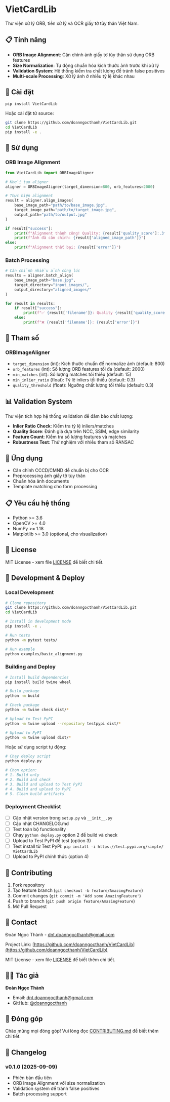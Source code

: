 # VietCardLib

Thư viện xử lý ORB, tiền xử lý và OCR giấy tờ tùy thân Việt Nam.

## 📋 Tính năng

- **ORB Image Alignment**: Căn chỉnh ảnh giấy tờ tùy thân sử dụng ORB features
- **Size Normalization**: Tự động chuẩn hóa kích thước ảnh trước khi xử lý
- **Validation System**: Hệ thống kiểm tra chất lượng để tránh false positives
- **Multi-scale Processing**: Xử lý ảnh ở nhiều tỷ lệ khác nhau

## 🚀 Cài đặt

```bash
pip install VietCardLib
```

Hoặc cài đặt từ source:

```bash
git clone https://github.com/doanngocthanh/VietCardLib.git
cd VietCardLib
pip install -e .
```

## 📖 Sử dụng

### ORB Image Alignment

```python
from VietCardLib import ORBImageAligner

# Khởi tạo aligner
aligner = ORBImageAligner(target_dimension=800, orb_features=2000)

# Thực hiện alignment
result = aligner.align_images(
    base_image_path="path/to/base_image.jpg",
    target_image_path="path/to/target_image.jpg",
    output_path="path/to/output.jpg"
)

if result["success"]:
    print(f"Alignment thành công! Quality: {result['quality_score']:.3f}")
    print(f"Ảnh đã căn chỉnh: {result['aligned_image_path']}")
else:
    print(f"Alignment thất bại: {result['error']}")
```

### Batch Processing

```python
# Căn chỉnh nhiều ảnh cùng lúc
results = aligner.batch_align(
    base_image_path="base.jpg",
    target_directory="input_images/",
    output_directory="aligned_images/"
)

for result in results:
    if result["success"]:
        print(f"✅ {result['filename']}: Quality {result['quality_score']:.3f}")
    else:
        print(f"❌ {result['filename']}: {result['error']}")
```

## 🔧 Tham số

### ORBImageAligner

- `target_dimension` (int): Kích thước chuẩn để normalize ảnh (default: 800)
- `orb_features` (int): Số lượng ORB features tối đa (default: 2000)
- `min_matches` (int): Số lượng matches tối thiểu (default: 15)
- `min_inlier_ratio` (float): Tỷ lệ inliers tối thiểu (default: 0.3)
- `quality_threshold` (float): Ngưỡng chất lượng tối thiểu (default: 0.3)

## 📊 Validation System

Thư viện tích hợp hệ thống validation để đảm bảo chất lượng:

- **Inlier Ratio Check**: Kiểm tra tỷ lệ inliers/matches
- **Quality Score**: Đánh giá dựa trên NCC, SSIM, edge similarity
- **Feature Count**: Kiểm tra số lượng features và matches
- **Robustness Test**: Thử nghiệm với nhiều tham số RANSAC

## 🎯 Ứng dụng

- Căn chỉnh CCCD/CMND để chuẩn bị cho OCR
- Preprocessing ảnh giấy tờ tùy thân
- Chuẩn hóa ảnh documents
- Template matching cho form processing

## 📋 Yêu cầu hệ thống

- Python >= 3.6
- OpenCV >= 4.0
- NumPy >= 1.18
- Matplotlib >= 3.0 (optional, cho visualization)

## 📄 License

MIT License - xem file [LICENSE](LICENSE) để biết chi tiết.

## 🚀 Development & Deploy

### Local Development

```bash
# Clone repository
git clone https://github.com/doanngocthanh/VietCardLib.git
cd VietCardLib

# Install in development mode
pip install -e .

# Run tests
python -m pytest tests/

# Run example
python examples/basic_alignment.py
```

### Building and Deploy

```bash
# Install build dependencies
pip install build twine wheel

# Build package
python -m build

# Check package
python -m twine check dist/*

# Upload to Test PyPI
python -m twine upload --repository testpypi dist/*

# Upload to PyPI
python -m twine upload dist/*
```

Hoặc sử dụng script tự động:

```bash
# Chạy deploy script
python deploy.py

# Chọn option:
# 1. Build only
# 2. Build and check  
# 3. Build and upload to Test PyPI
# 4. Build and upload to PyPI
# 5. Clean build artifacts
```

### Deployment Checklist

- [ ] Cập nhật version trong `setup.py` và `__init__.py`
- [ ] Cập nhật CHANGELOG.md
- [ ] Test toàn bộ functionality
- [ ] Chạy `python deploy.py` option 2 để build và check
- [ ] Upload to Test PyPI để test (option 3)
- [ ] Test install từ Test PyPI: `pip install -i https://test.pypi.org/simple/ VietCardLib`
- [ ] Upload to PyPI chính thức (option 4)

## 👥 Contributing

1. Fork repository
2. Tạo feature branch (`git checkout -b feature/AmazingFeature`)
3. Commit changes (`git commit -m 'Add some AmazingFeature'`)
4. Push to branch (`git push origin feature/AmazingFeature`)
5. Mở Pull Request

## 📧 Contact

Đoàn Ngọc Thành - dnt.doanngocthanh@gmail.com

Project Link: [https://github.com/doanngocthanh/VietCardLib](https://github.com/doanngocthanh/VietCardLib)

MIT License - xem file [LICENSE](LICENSE) để biết thêm chi tiết.

## 👨‍💻 Tác giả

**Đoàn Ngọc Thành**
- Email: dnt.doanngocthanh@gmail.com
- GitHub: [@doanngocthanh](https://github.com/doanngocthanh)

## 🤝 Đóng góp

Chào mừng mọi đóng góp! Vui lòng đọc [CONTRIBUTING.md](CONTRIBUTING.md) để biết thêm chi tiết.

## 📝 Changelog

### v0.1.0 (2025-09-09)
- Phiên bản đầu tiên
- ORB Image Alignment với size normalization
- Validation system để tránh false positives
- Batch processing support